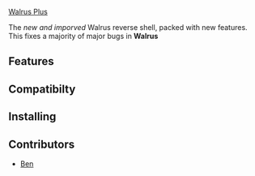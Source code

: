 [Walrus Plus](https://i.imgur.com/TfYcInM.png)

The _new and imporved_ Walrus reverse shell, packed with new features. This fixes a majority of major bugs in **Walrus**

## Features

## Compatibilty

## Installing

## Contributors

- [Ben](https://tntsplash.net)

